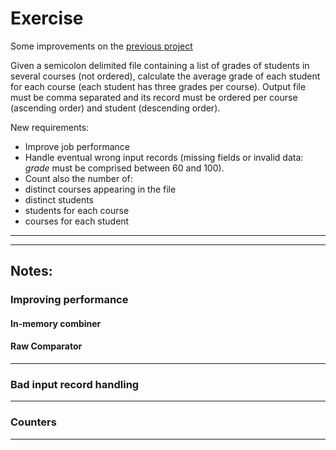 # Exercise #

Some improvements on the [previous project](../average_grade)

Given a semicolon delimited file containing a list of grades of students in several courses (not ordered), calculate the average grade of each student for each course (each student has three grades per course). Output file must be comma separated and its record must be ordered per course (ascending order) and student (descending order).  
  
New requirements:
* Improve job performance
* Handle eventual wrong input records (missing fields or invalid data: *grade* must be comprised between 60 and 100).
* Count also the number of:
 * distinct courses appearing in the file
 * distinct students 
 * students for each course
 * courses for each student
 
   
- - - - 
- - - - 

## Notes: ##
### Improving performance ###
#### In-memory combiner ####

#### Raw Comparator ####
- - - - 

### Bad input record handling ###

- - - -

### Counters ###

- - - -